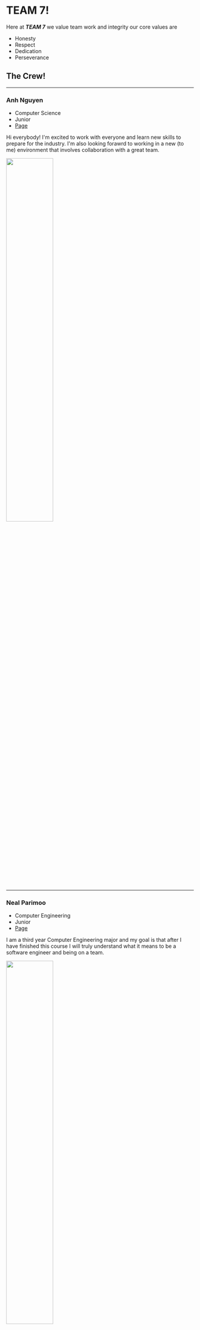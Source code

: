 # TEAM 7!

Here at **_TEAM 7_** we value team work and integrity
our core values are 

- Honesty
- Respect
- Dedication
- Perseverance 

## The Crew!

<hr>

### **Anh Nguyen**

- Computer Science
- Junior
- [Page](https://sideblade.github.io/CSE110/)

Hi everybody! I'm excited to work with everyone and learn new skills to prepare for the industry. I'm also looking forawrd to working in a new (to me) environment that involves collaboration with a great team.

<img src="./images/Anh.jpg"  width="50%" height="50%">
<hr>

### **Neal Parimoo**

- Computer Engineering
- Junior
- [Page]( https://nparimoo13.github.io/About-Me/)

I am a third year Computer Engineering major and my goal is that after I have finished this course I will truly understand what it means to be a software engineer and being on a team.

<img src="./images/NealImage.jpg"  width="50%" height="50%">
<hr>

### **Lucas Xu**

- Computer Science

- Junior

- [Page](https://lucas22368.github.io/Projects/)

I'm a normal computer science student. My goals are to make money and get muscles this quarter. In this picture I am not smiling because I just took the midterm

![image](images/lucaspage.jpg)
<hr>

### **Rita Abraham**

- Major: Bioinformatics (Computer Science minor)
- Year: Senior
- Link to my GitHub Page: [Page](https://rabraham-7482.github.io)

Hi! Excited to see how this quarter is going to go and what application we end up making. My goals for the quarter is to learn as much as I can and hopefully apply all these skills in the future.

<img src="./images/ritaimage.jpg"  width="50%" height="50%">
<hr>

### **Jenny Nguyen**

- Major: Computer Science
- Year: Junior
- [Page](https://jen013.github.io/User-Page/)

I'm a third year student studying computer science. Since I'm currently undecided on what I'd like to specialize in for my major, I'd like to explore/learn more about different CS fields this quarter.

<img src="images/jennypage.jpg" width="50%">

<hr>

### **Hongkun Guan**

- Major: Computer Science
- Year: Senior
- [Page](https://hongkun882.github.io/User-Page/)

Hi, everyone! I'm a forth year CS student. My goal of this quarter is learning more CS concepts and deepen my CS knowledge.  

<img src="images/Hongkun-Page-img.jpeg" width="30%" height="30%">

<hr>

### **Yaosen Zhang**

- Major: Applied Math & Computer Engineering (Double)
- Year: Senior
- [My page](https://neb345.github.io/GitHub-Pages/)

Hi, I feel so great to have this workspace together with my teammeats and exited to start building our project! I'm passioned in robotics and machine learning but also hope to find other things interesting and useful during this quarter.

<img src="images/yaosenimage.jpg" width="30%">

<hr>

### **Beomsu Kim**
 - Major: Computer Engineering
 - Year: Senior
 - [Page](https://bkim9.github.io/Bio/)

I am a senior computer engineering major. I just came back from serving military in my country. I hope to have a great time working with my team. I like my short haircut in my picture.

<img src="images/beomsupage.jpg" width="30%">

<hr>

### **Jacob Yenney**

 - Major: Computer Science
 - Year: 3rd
 - [Page](https://jarnke.github.io/CSE110Lab0/)

Hey!  I'm excited to work with everyone this quarter, and hope to learn valuable time/project management skills as we work together to create our app!

<img src="images/jakeimage.jpg" width="30%">
 
